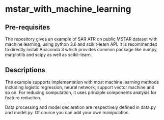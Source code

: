 mstar_with_machine_learning
===========================

Pre-requisites
--------------
The repository gives an example of SAR ATR on public MSTAR dataset with machine learning, using python 3.6 and scikit-learn API. It is recommended to directly install Anaconda 3 which provides common package like numpy, matplotlib and scipy as well as scikit-learn.

Descriptions
------------
The example supports implementation with most machine learning methods including logistic regression, neural network, support vector machine and so on. For reducing computation, it uses principle components analysis for feature reduction. 

Data processing and model declaration are respectively defined in data.py and model.py. Of cource you can add your own manipulation.
